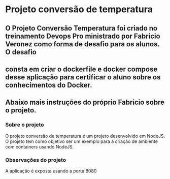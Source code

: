 # Projeto conversão de temperatura 

## O Projeto Conversão Temperatura foi criado no treinamento Devops Pro ministrado por Fabricio Veronez como forma de desafio para os alunos. O desafio
## consta em criar o dockerfile e docker compose desse aplicação para certificar o aluno sobre os conhecimentos do Docker.

## Abaixo mais instruções do próprio Fabricio sobre o projeto.

### Sobre o projeto
O projeto conversão de temperatura é um projeto desenvolvido em NodeJS. O projeto tem como objetivo ser um exemplo para a criação de ambiente com containers usando NodeJS.

### Observações do projeto
A aplicação é exposta usando a porta 8080
